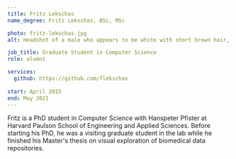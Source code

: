 ```yaml
---
title: Fritz Lekschas
name_degree: Fritz Lekschas, BSc, MSc

photo: fritz-lekschas.jpg
alt: Headshot of a male who appears to be white with short brown hair, a light mustache and goatee. He has hazel-blue eyes and the top of his chambray blue button-up shirt is visible. The background is white.

job_title: Graduate Student in Computer Science
role: alumni

services:
  github: https://github.com/flekschas
  
start: April 2015
end: May 2021
---
```

Fritz is a PhD student in Computer Science with Hanspeter Pfister at Harvard Paulson School of Engineering and Applied Sciences. Before starting his PhD, he was a visiting graduate student in the lab while he finished his Master's thesis on visual exploration of biomedical data repositories.